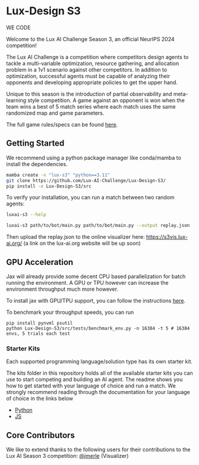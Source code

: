 # Lux-Design S3

WE CODE

Welcome to the Lux AI Challenge Season 3, an official NeurIPS 2024 competition!

The Lux AI Challenge is a competition where competitors design agents to tackle a multi-variable optimization, resource gathering, and allocation problem in a 1v1 scenario against other competitors. In addition to optimization, successful agents must be capable of analyzing their opponents and developing appropriate policies to get the upper hand.

Unique to this season is the introduction of partial observability and meta-learning style competition. A game against an opponent is won when the team wins a best of 5 match series where each match uses the same randomized map and game parameters.

The full game rules/specs can be found [here](docs/specs.md).

## Getting Started

We recommend using a python package manager like conda/mamba to install the dependencies.

```bash
mamba create -n "lux-s3" "python==3.11"
git clone https://github.com/Lux-AI-Challenge/Lux-Design-S3/
pip install -e Lux-Design-S3/src
```

To verify your installation, you can run a match between two random agents:

```bash
luxai-s3 --help
```

```bash
luxai-s3 path/to/bot/main.py path/to/bot/main.py --output replay.json
```

Then upload the replay.json to the online visualizer here: https://s3vis.lux-ai.org/ (a link on the lux-ai.org website will be up soon) 

## GPU Acceleration

Jax will already provide some decent CPU based parallelization for batch running the environment. A GPU or TPU however can increase the environment throughput much more however.

To install jax with GPU/TPU support, you can follow the instructions [here](https://jax.readthedocs.io/en/latest/installation.html).

To benchmark your throughput speeds, you can run

```
pip install pynvml psutil
python Lux-Design-S3/src/tests/benchmark_env.py -n 16384 -t 5 # 16384 envs, 5 trials each test
```

### Starter Kits

Each supported programming language/solution type has its own starter kit.

The kits folder in this repository holds all of the available starter kits you can use to start competing and building an AI agent. The readme shows you how to get started with your language of choice and run a match. We strongly recommend reading through the documentation for your language of choice in the links below

- [Python](kits/python/README.md)
- [JS](kits/js/README.md)


## Core Contributors

We like to extend thanks to the following users for their contributions to the Lux AI Season 3 competition: [@jmerle](https://github.com/jmerle) (Visualizer)
